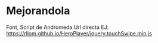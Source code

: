 # Mejorandola
Font, Script de Andromeda
Url directa EJ:   https://rllom.github.io/HeroPlayer/jquery.touchSwipe.min.js

